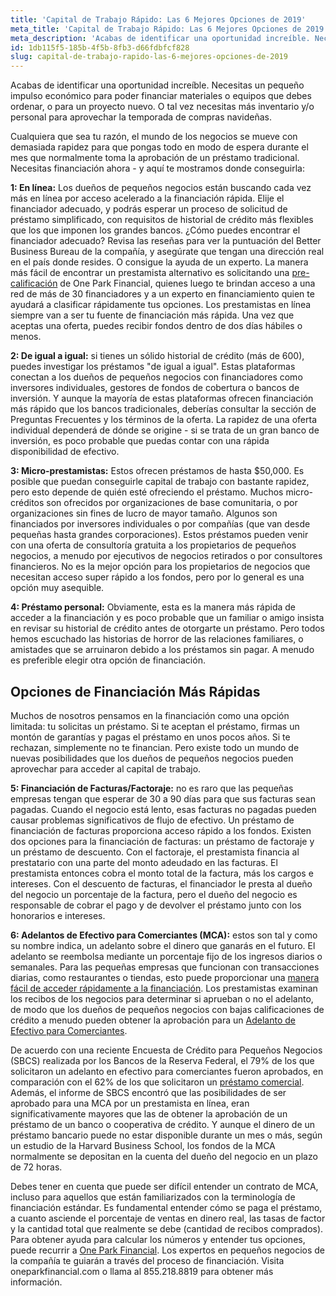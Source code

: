 ```yaml
---
title: 'Capital de Trabajo Rápido: Las 6 Mejores Opciones de 2019'
meta_title: 'Capital de Trabajo Rápido: Las 6 Mejores Opciones de 2019'
meta_description: 'Acabas de identificar una oportunidad increíble. Necesitas un pequeño impulso económico para poder financiar materiales o equipos que debes ordenar, o para un proyecto nuevo. O tal vez necesitas más inventario y/o personal para aprovechar la temporada de compras navideñas.'
id: 1db115f5-185b-4f5b-8fb3-d66fdbfcf828
slug: capital-de-trabajo-rapido-las-6-mejores-opciones-de-2019
---
```

Acabas de identificar una oportunidad increíble. Necesitas un pequeño impulso económico para poder financiar materiales o equipos que debes ordenar, o para un proyecto nuevo. O tal vez necesitas más inventario y/o personal para aprovechar la temporada de compras navideñas. 

Cualquiera que sea tu razón, el mundo de los negocios se mueve con demasiada rapidez para que pongas todo en modo de espera durante el mes que normalmente toma la aprobación de un préstamo tradicional. Necesitas financiación ahora - y aquí te mostramos donde conseguirla:

<strong>1: En línea:</strong>  Los dueños de pequeños negocios están buscando cada vez más en línea por acceso acelerado a la financiación rápida. Elije el financiador adecuado, y podrás esperar un proceso de solicitud de préstamo simplificado, con requisitos de historial de crédito más flexibles que los que imponen los grandes bancos. ¿Cómo puedes encontrar el financiador adecuado? Revisa las reseñas para ver la puntuación del Better Business Bureau de la compañía, y asegúrate  que tengan una dirección real en el país donde resides. O consigue la ayuda de un experto. La manera más fácil de encontrar un prestamista alternativo es solicitando una [pre-calificación](https://www.oneparkfinancial.com/es/preaprob)  de One Park Financial, quienes luego te brindan acceso a una red de más de 30 financiadores y a un experto en financiamiento quien te ayudará a clasificar rápidamente tus opciones. Los prestamistas en línea siempre van a ser tu fuente de financiación más rápida. Una vez que aceptas una oferta, puedes recibir fondos dentro de dos días hábiles o menos.

<strong>2: De igual a igual:</strong>  si tienes un sólido historial de crédito (más de 600), puedes investigar los préstamos "de igual a igual". Estas plataformas conectan a los dueños de pequeños negocios con financiadores como inversores individuales, gestores de fondos de cobertura o bancos de inversión. Y aunque la mayoría de estas plataformas ofrecen financiación más rápido que los bancos tradicionales, deberías consultar la sección de Preguntas Frecuentes y los términos de la oferta. La rapidez de una oferta individual dependerá de dónde se origine - si se trata de un gran banco de inversión, es poco probable que puedas contar con una rápida disponibilidad de efectivo.

<strong>3: Micro-prestamistas:</strong>  Estos ofrecen préstamos de hasta $50,000. Es posible que puedan conseguirle capital de trabajo con bastante rapidez, pero esto depende de quién esté ofreciendo el préstamo. Muchos micro-créditos son ofrecidos por organizaciones de base comunitaria, o por organizaciones sin fines de lucro de mayor tamaño. Algunos son financiados por inversores individuales o por compañías (que van desde pequeñas hasta grandes corporaciones). Estos préstamos pueden venir con una oferta de consultoría gratuita a los propietarios de pequeños negocios, a menudo por ejecutivos de negocios retirados o por consultores financieros. No es la mejor opción para los propietarios de negocios que necesitan acceso super rápido a los fondos, pero por lo general es una opción muy asequible. 

<strong>4: Préstamo personal:</strong> Obviamente, esta es la manera más rápida de acceder a la financiación y es poco probable que un familiar o amigo insista en revisar su historial de crédito antes de otorgarte un préstamo. Pero todos hemos escuchado las historias de horror de las relaciones familiares, o amistades que se arruinaron debido a los préstamos sin pagar. A menudo es preferible elegir otra opción de financiación. 

## Opciones de Financiación Más Rápidas

Muchos de nosotros pensamos en la financiación como una opción limitada: tu solicitas un préstamo. Si te aceptan el préstamo, firmas un montón de garantías y pagas el préstamo en unos pocos años. Si te rechazan, simplemente no te financian. Pero existe todo un mundo de nuevas posibilidades que los dueños de pequeños negocios pueden aprovechar para acceder al capital de trabajo.

<strong>5: Financiación de Facturas/Factoraje:</strong> no es raro que las pequeñas empresas tengan que esperar de 30 a 90 días para que sus facturas sean pagadas. Cuando el negocio está lento, esas facturas no pagadas pueden causar problemas significativos de flujo de efectivo. Un préstamo de financiación de facturas proporciona acceso rápido a los fondos. Existen dos opciones para la financiación de facturas: un préstamo de factoraje y un préstamo de descuento. Con el factoraje, el prestamista financia al prestatario con una parte del monto adeudado en las facturas. El prestamista entonces cobra el monto total de la factura, más los cargos e intereses. Con el descuento de facturas, el financiador le presta al dueño del negocio un porcentaje de la factura, pero el dueño del negocio es responsable de cobrar el pago y de devolver el préstamo junto con los honorarios e intereses.

<strong>6: Adelantos de Efectivo para Comerciantes (MCA):</strong>  estos son tal y como su nombre indica, un adelanto sobre el dinero que ganarás en el futuro. El adelanto se reembolsa mediante un porcentaje fijo de los ingresos diarios o semanales. Para las pequeñas empresas que funcionan con transacciones diarias, como restaurantes o tiendas, esto puede proporcionar una [manera fácil de acceder rápidamente a la financiación](https://www.oneparkfinancial.com/es/articulos/anticipos-de-efectivo-para-comerciantes). Los prestamistas examinan los recibos de los negocios para determinar si aprueban o no el adelanto, de modo que los dueños de pequeños negocios con bajas calificaciones de crédito a menudo pueden obtener la aprobación para un [Adelanto de Efectivo para Comerciantes](https://www.oneparkfinancial.com/es/articulos/anticipos-de-efectivo-para-comerciantes).

De acuerdo con una reciente Encuesta de Crédito para Pequeños Negocios (SBCS) realizada por los Bancos de la Reserva Federal, el 79% de los que solicitaron un adelanto en efectivo para comerciantes fueron aprobados, en comparación con el 62% de los que solicitaron un [préstamo comercial](https://www.oneparkfinancial.com/es/articulos/como-funciona-la-consolidad-de-deudas). Además, el informe de SBCS encontró que las posibilidades de ser aprobado para una MCA por un prestamista en línea, eran significativamente mayores que las de obtener la aprobación de un préstamo de un banco o cooperativa de crédito. Y aunque el dinero de un préstamo bancario puede no estar disponible durante un mes o más, según un estudio de la Harvard Business School, los fondos de la MCA normalmente se depositan en la cuenta del dueño del negocio en un plazo de 72 horas.

Debes tener en cuenta que puede ser difícil entender un contrato de MCA, incluso para aquellos que están familiarizados con la terminología de financiación estándar. Es fundamental entender cómo se paga el préstamo, a cuanto asciende el porcentaje de ventas en dinero real, las tasas de factor y la cantidad total que realmente se debe (cantidad de recibos comprados). Para obtener ayuda para calcular los números y entender tus opciones, puede recurrir a [One Park Financial](https://www.oneparkfinancial.com/es/). Los expertos en pequeños negocios de la compañía te guiarán a través del proceso de financiación. Visita oneparkfinancial.com o llama al 855.218.8819 para obtener más información.